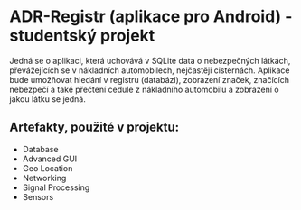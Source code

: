 # ADR-Registr (aplikace pro Android) - studentský projekt 
Jedná se o aplikaci, která uchovává v SQLite data o nebezpečných látkách, převážejících se v nákladních automobilech, nejčastěji cisternách. Aplikace bude umožňovat hledání v registru (databázi), zobrazení značek, značících nebezpečí a také přečtení cedule z nákladního automobilu a zobrazení o jakou látku se jedná.

## Artefakty, použité v projektu:
* Database
* Advanced GUI
* Geo Location 
* Networking
* Signal Processing
* Sensors
